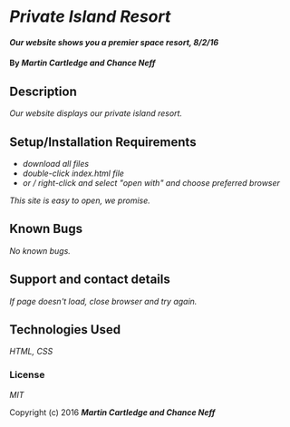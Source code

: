 # _Private Island Resort_

#### _Our website shows you a premier space resort, 8/2/16_

#### By _Martin Cartledge and Chance Neff_

## Description

_Our website displays our private island resort._

## Setup/Installation Requirements

* _download all files_
* _double-click index.html file_
* _or / right-click and select "open with" and choose preferred browser_


_This site is easy to open, we promise._

## Known Bugs

_No known bugs._

## Support and contact details

_If page doesn't load, close browser and try again._

## Technologies Used

_HTML, CSS_

### License

*MIT*

Copyright (c) 2016 **_Martin Cartledge and Chance Neff_**
